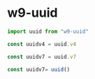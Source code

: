 # w9-uuid

```JavaScript
import uuid from "w9-uuid"
```

```JavaScript
const uuidv4 = uuid.v4
```

```JavaScript
const uuidv7 = uuid.v7
```

```JavaScript
const uuidv7= uuid()
```
